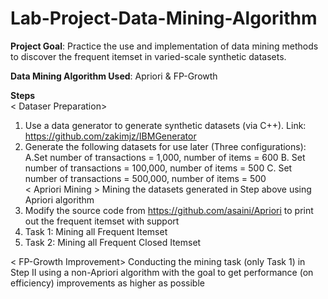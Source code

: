 # Lab-Project-Data-Mining-Algorithm

**Project Goal**: Practice the use and implementation of data mining methods to discover the frequent itemset in
varied-scale synthetic datasets.

**Data Mining Algorithm Used**: Apriori & FP-Growth

**Steps**  
< Dataser Preparation>
1. Use a data generator to generate synthetic datasets (via C++). Link: https://github.com/zakimjz/IBMGenerator
2. Generate the following datasets for use later (Three configurations):
  A.Set number of transactions = 1,000, number of items = 600
  B. Set number of transactions = 100,000, number of items = 500
  C. Set number of transactions = 500,000, number of items = 500  
< Apriori Mining >
Mining the datasets generated in Step above using Apriori algorithm
1. Modify the source code from https://github.com/asaini/Apriori to print out the frequent itemset with support
2. Task 1: Mining all Frequent Itemset
3. Task 2: Mining all Frequent Closed Itemset

< FP-Growth Improvement>
Conducting the mining task (only Task 1) in Step II using a non-Apriori algorithm with the goal to get performance (on efficiency) improvements as higher as possible

